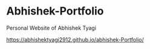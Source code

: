 # Abhishek-Portfolio

Personal Website of Abhishek Tyagi

https://abhishektyagi2912.github.io/abhishek-Portfolio/
